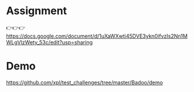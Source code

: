 # Assignment

👉👉👉 https://docs.google.com/document/d/1uXaWXwti45DVE3ykn0ifvzIs2Nn1MWLgVlzWety_53c/edit?usp=sharing

# Demo

https://github.com/xpl/test_challenges/tree/master/Badoo/demo
